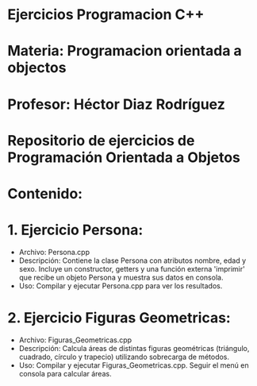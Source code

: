 # Ejercicios Programacion C++
# Materia: Programacion orientada a objectos 
# Profesor: Héctor Diaz Rodríguez

# Repositorio de ejercicios de Programación Orientada a Objetos

# Contenido:
# 1. Ejercicio Persona:
   - Archivo: Persona.cpp
   - Descripción: Contiene la clase Persona con atributos nombre, edad y sexo. 
     Incluye un constructor, getters y una función externa 'imprimir' que recibe
     un objeto Persona y muestra sus datos en consola.
   - Uso: Compilar y ejecutar Persona.cpp para ver los resultados.

# 2. Ejercicio Figuras Geometricas:
   - Archivo: Figuras_Geometricas.cpp
   - Descripción: Calcula áreas de distintas figuras geométricas (triángulo, cuadrado,
     círculo y trapecio) utilizando sobrecarga de métodos.
   - Uso: Compilar y ejecutar Figuras_Geometricas.cpp. Seguir el menú en consola
     para calcular áreas.
